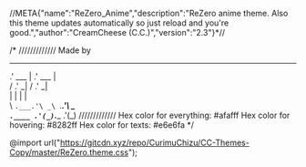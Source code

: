 //META{"name":"ReZero_Anime","description":"ReZero anime theme. Also this theme updates automatically so just reload and you're good.","author":"CreamCheese (C.C.)","version":"2.3"}*//

/* 
\/\/\/\/\/\/\/\/\/\/\/\/\/
Made by
   ______      ______     
 .' ___  |   .' ___  |    
/ .'   \_|  / .'   \_|    
| |         | |           
\ `.___.'\ _\ `.___.'\ _  
 `.____ .'(_)`.____ .'(_) 
\/\/\/\/\/\/\/\/\/\/\/\/\/
Hex color for everything: #afafff
Hex color for hovering: #8282ff
Hex color for texts: #e6e6fa 
*/

@import url("https://gitcdn.xyz/repo/CurimuChizu/CC-Themes-Copy/master/ReZero.theme.css");
